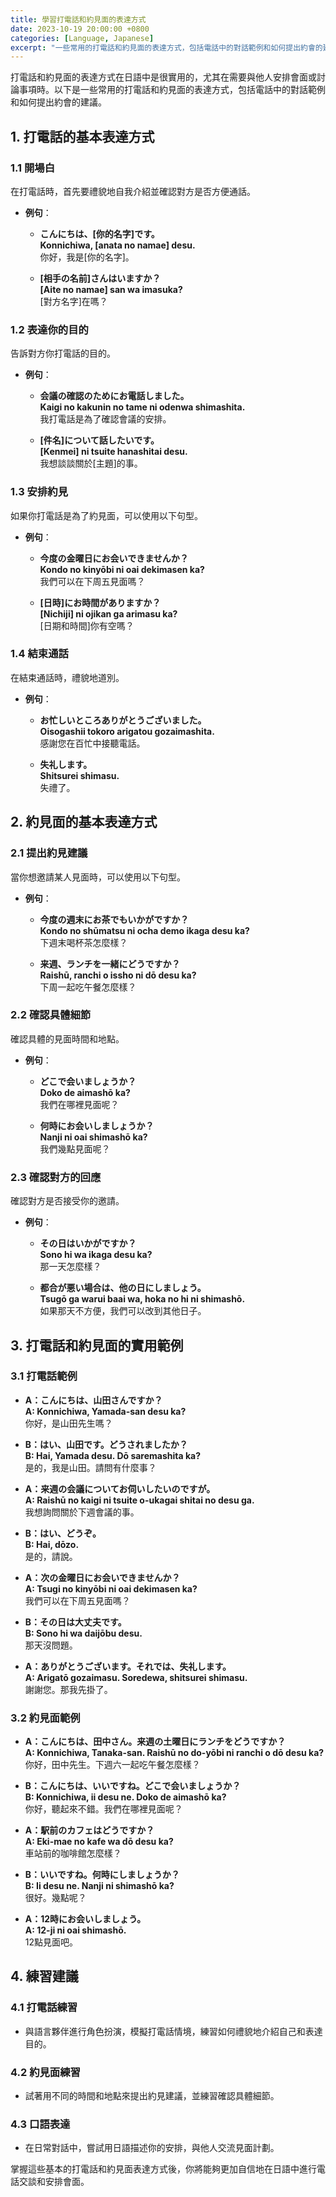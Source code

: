 ```yaml
---
title: 學習打電話和約見面的表達方式
date: 2023-10-19 20:00:00 +0800
categories: [Language, Japanese]
excerpt: "一些常用的打電話和約見面的表達方式，包括電話中的對話範例和如何提出約會的建議"
---
```


打電話和約見面的表達方式在日語中是很實用的，尤其在需要與他人安排會面或討論事項時。以下是一些常用的打電話和約見面的表達方式，包括電話中的對話範例和如何提出約會的建議。

## **1. 打電話的基本表達方式**

### **1.1 開場白**
在打電話時，首先要禮貌地自我介紹並確認對方是否方便通話。

- **例句**：
  - **こんにちは、[你的名字]です。**  
    **Konnichiwa, [anata no namae] desu.**  
    你好，我是[你的名字]。

  - **[相手の名前]さんはいますか？**  
    **[Aite no namae] san wa imasuka?**  
    [對方名字]在嗎？

### **1.2 表達你的目的**
告訴對方你打電話的目的。

- **例句**：
  - **会議の確認のためにお電話しました。**  
    **Kaigi no kakunin no tame ni odenwa shimashita.**  
    我打電話是為了確認會議的安排。

  - **[件名]について話したいです。**  
    **[Kenmei] ni tsuite hanashitai desu.**  
    我想談談關於[主題]的事。

### **1.3 安排約見**
如果你打電話是為了約見面，可以使用以下句型。

- **例句**：
  - **今度の金曜日にお会いできませんか？**  
    **Kondo no kinyōbi ni oai dekimasen ka?**  
    我們可以在下周五見面嗎？

  - **[日時]にお時間がありますか？**  
    **[Nichiji] ni ojikan ga arimasu ka?**  
    [日期和時間]你有空嗎？

### **1.4 結束通話**
在結束通話時，禮貌地道別。

- **例句**：
  - **お忙しいところありがとうございました。**  
    **Oisogashii tokoro arigatou gozaimashita.**  
    感謝您在百忙中接聽電話。

  - **失礼します。**  
    **Shitsurei shimasu.**  
    失禮了。

## **2. 約見面的基本表達方式**

### **2.1 提出約見建議**
當你想邀請某人見面時，可以使用以下句型。

- **例句**：
  - **今度の週末にお茶でもいかがですか？**  
    **Kondo no shūmatsu ni ocha demo ikaga desu ka?**  
    下週末喝杯茶怎麼樣？

  - **来週、ランチを一緒にどうですか？**  
    **Raishū, ranchi o issho ni dō desu ka?**  
    下周一起吃午餐怎麼樣？

### **2.2 確認具體細節**
確認具體的見面時間和地點。

- **例句**：
  - **どこで会いましょうか？**  
    **Doko de aimashō ka?**  
    我們在哪裡見面呢？

  - **何時にお会いしましょうか？**  
    **Nanji ni oai shimashō ka?**  
    我們幾點見面呢？

### **2.3 確認對方的回應**
確認對方是否接受你的邀請。

- **例句**：
  - **その日はいかがですか？**  
    **Sono hi wa ikaga desu ka?**  
    那一天怎麼樣？

  - **都合が悪い場合は、他の日にしましょう。**  
    **Tsugō ga warui baai wa, hoka no hi ni shimashō.**  
    如果那天不方便，我們可以改到其他日子。

## **3. 打電話和約見面的實用範例**

### **3.1 打電話範例**

- **A：こんにちは、山田さんですか？**  
  **A: Konnichiwa, Yamada-san desu ka?**  
  你好，是山田先生嗎？

- **B：はい、山田です。どうされましたか？**  
  **B: Hai, Yamada desu. Dō saremashita ka?**  
  是的，我是山田。請問有什麼事？

- **A：来週の会議についてお伺いしたいのですが。**  
  **A: Raishū no kaigi ni tsuite o-ukagai shitai no desu ga.**  
  我想詢問關於下週會議的事。

- **B：はい、どうぞ。**  
  **B: Hai, dōzo.**  
  是的，請說。

- **A：次の金曜日にお会いできませんか？**  
  **A: Tsugi no kinyōbi ni oai dekimasen ka?**  
  我們可以在下周五見面嗎？

- **B：その日は大丈夫です。**  
  **B: Sono hi wa daijōbu desu.**  
  那天沒問題。

- **A：ありがとうございます。それでは、失礼します。**  
  **A: Arigatō gozaimasu. Soredewa, shitsurei shimasu.**  
  謝謝您。那我先掛了。

### **3.2 約見面範例**

- **A：こんにちは、田中さん。来週の土曜日にランチをどうですか？**  
  **A: Konnichiwa, Tanaka-san. Raishū no do-yōbi ni ranchi o dō desu ka?**  
  你好，田中先生。下週六一起吃午餐怎麼樣？

- **B：こんにちは、いいですね。どこで会いましょうか？**  
  **B: Konnichiwa, ii desu ne. Doko de aimashō ka?**  
  你好，聽起來不錯。我們在哪裡見面呢？

- **A：駅前のカフェはどうですか？**  
  **A: Eki-mae no kafe wa dō desu ka?**  
  車站前的咖啡館怎麼樣？

- **B：いいですね。何時にしましょうか？**  
  **B: Ii desu ne. Nanji ni shimashō ka?**  
  很好。幾點呢？

- **A：12時にお会いしましょう。**  
  **A: 12-ji ni oai shimashō.**  
  12點見面吧。

## **4. 練習建議**

### **4.1 打電話練習**
- 與語言夥伴進行角色扮演，模擬打電話情境，練習如何禮貌地介紹自己和表達目的。

### **4.2 約見面練習**
- 試著用不同的時間和地點來提出約見建議，並練習確認具體細節。

### **4.3 口語表達**
- 在日常對話中，嘗試用日語描述你的安排，與他人交流見面計劃。

掌握這些基本的打電話和約見面表達方式後，你將能夠更加自信地在日語中進行電話交談和安排會面。
